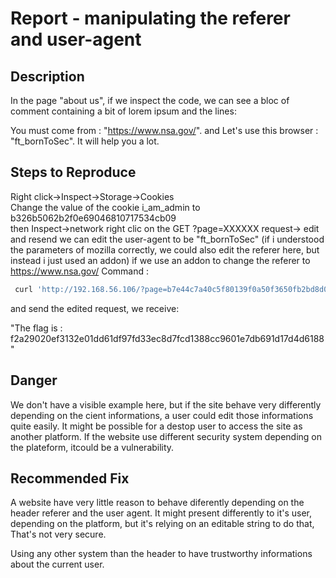 # Report - manipulating the referer and user-agent
## Description
In the page "about us", if we inspect the code, we can see a bloc of comment containing a bit of lorem ipsum and the lines:

You must come from : "https://www.nsa.gov/".
and
Let's use this browser : "ft_bornToSec". It will help you a lot.

## Steps to Reproduce

Right click->Inspect->Storage->Cookies\
Change the value of the cookie i_am_admin to b326b5062b2f0e69046810717534cb09\
then Inspect->network
right clic on the GET ?page=XXXXXX request-> edit and resend
we can edit the user-agent to be "ft_bornToSec"
(if i understood the parameters of mozilla correctly, we could also edit the referer here, but instead i just used an addon)
if we use an addon to change the referer to https://www.nsa.gov/
Command : 
```bash
 curl 'http://192.168.56.106/?page=b7e44c7a40c5f80139f0a50f3650fb2bd8d00b0d24667c4c2ca32c88e13b758f' -H 'User-Agent: ft_bornToSec'  -H 'Referer: https://www.nsa.gov/' |grep flag
```
and send the edited request, we receive:

"The flag is : f2a29020ef3132e01dd61df97fd33ec8d7fcd1388cc9601e7db691d17d4d6188"

## Danger
We don't have a visible example here, but if the site behave very differently depending on the cient informations, a user could edit those informations quite easily.
It might be possible for a destop user to access the site as another platform. If the website use different security system depending on the plateform, itcould be a vulnerability.

## Recommended Fix
A website have very little reason to behave diferently depending on the header referer and the user agent. It might present differently to it's user, depending on the platform, but it's relying on an editable string to do that, That's not very secure.

Using any other system than the header to have trustworthy informations about the current user.
